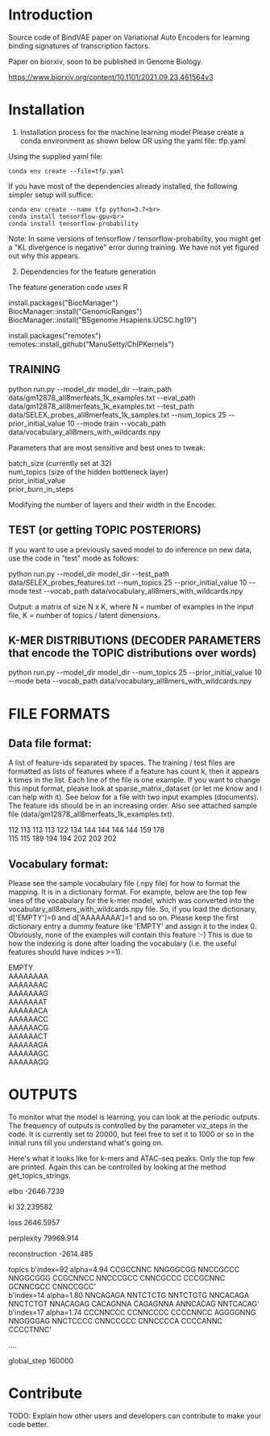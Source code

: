 # Introduction 
Source code of BindVAE paper on Variational Auto Encoders for learning binding signatures of transcription factors.

Paper on biorxiv, soon to be published in Genome Biology.

https://www.biorxiv.org/content/10.1101/2021.09.23.461564v3


# Installation
1.	Installation process for the machine learning model
Please create a conda environment as shown below OR using the yaml file: tfp.yaml

Using the supplied yaml file:

	conda env create --file=tfp.yaml

If you have most of the dependencies already installed, the following simpler setup will suffice:

	conda env create --name tfp python=3.7<br>
	conda install tensorflow-gpu<br>
	conda install tensorflow-probability


Note: In some versions of tensorflow / tensorflow-probability, you might get a "KL divergence is negative" error during training. We have not yet figured out why this appears.

2. Dependencies for the feature generation

The feature generation code uses R

install.packages("BiocManager")<br>
BiocManager::install("GenomicRanges")<br>
BiocManager::install("BSgenome.Hsapiens.UCSC.hg19")<br>

install.packages("remotes")<br>
remotes::install_github("ManuSetty/ChIPKernels")



## TRAINING

python run.py --model_dir model_dir --train_path data/gm12878_all8merfeats_1k_examples.txt --eval_path data/gm12878_all8merfeats_1k_examples.txt --test_path data/SELEX_probes_all8merfeats_1k_samples.txt --num_topics 25 --prior_initial_value 10 --mode train --vocab_path data/vocabulary_all8mers_with_wildcards.npy

Parameters that are most sensitive and best ones to tweak:

batch_size  (currently set at 32)<br>
num_topics  (size of the hidden bottleneck layer)<br>
prior_initial_value<br>
prior_burn_in_steps<br>

Modifying the number of layers and their width in the Encoder.

## TEST (or getting TOPIC POSTERIORS)

If you want to use a previously saved model to do inference on new data, use the code in "test" mode as follows:

python run.py --model_dir model_dir --test_path data/SELEX_probes_features.txt --num_topics 25 --prior_initial_value 10 --mode test --vocab_path data/vocabulary_all8mers_with_wildcards.npy

Output: a matrix of size N x K, where N = number of examples in the input file, K = number of topics / latent dimensions.

## K-MER DISTRIBUTIONS (DECODER PARAMETERS that encode the TOPIC distributions over words)

python run.py --model_dir model_dir --num_topics 25 --prior_initial_value 10 --mode beta --vocab_path data/vocabulary_all8mers_with_wildcards.npy

# FILE FORMATS

## Data file format:
A list of feature-ids separated by spaces. The training / test files are formatted as lists of features where if a feature has count k, then it appears k times in the list. Each line of the file is one example.
If you want to change this input format, please look at sparse_matrix_dataset (or let me know and i can help with it). See below for a file with two input examples (documents). The feature ids should be in an increasing order. Also see attached sample file (data/gm12878_all8merfeats_1k_examples.txt).

112 113 113 113 122 134 144 144 144 144 159 178<br>
115 115 189 194 194 202 202 202

## Vocabulary format:
Please see the sample vocabulary file (.npy file) for how to format the <feature-id>  <feature-name>  mapping.  It is in a dictionary format. For example, below are the top few lines of the vocabulary for the k-mer model, which was converted into the vocabulary_all8mers_with_wildcards.npy file. So, if you load the dictionary, d['EMPTY']=0  and d['AAAAAAAA']=1 and so on. Please keep the first dictionary entry a dummy feature like 'EMPTY' and assign it to the index 0. Obviously, none of the examples will contain this feature :-) This is due to how the indexing is done after loading the vocabulary (i.e. the useful features should have indices >=1).

EMPTY<br>
AAAAAAAA<br>
AAAAAAAC<br>
AAAAAAAG<br>
AAAAAAAT<br>
AAAAAACA<br>
AAAAAACC<br>
AAAAAACG<br>
AAAAAACT<br>
AAAAAAGA<br>
AAAAAAGC<br>
AAAAAAGG<br>

# OUTPUTS

To monitor what the model is learning, you can look at the periodic outputs. The frequency of outputs is controlled by the parameter viz_steps in the code. It is currently set to 20000, but feel free to set it to 1000 or so in the initial runs till you understand what's going on.

Here's what it looks like for k-mers and ATAC-seq peaks. Only the top few are printed. Again this can be controlled by looking at the method get_topics_strings.

elbo
-2646.7239

kl
32.239582

loss
2646.5957

perplexity
79969.914

reconstruction
-2614.485

topics
b'index=92 alpha=4.94 CCGCCNNC NNGGGCGG NNCCGCCC NNGGCGGG CCGCNNCC NNCCCGCC CNNCGCCC CCCGCNNC GCNNCGCC CNNCCGCC'<br>
b'index=14 alpha=1.80 NNCAGAGA NNTCTCTG NNTCTGTG NNCACAGA NNCTCTGT NNACAGAG CACAGNNA CAGAGNNA ANNCACAG NNTCACAG'<br>
b'index=17 alpha=1.74 CCCNNCCC CCNNCCCC CCCCNNCC AGGGGNNG NNGGGGAG NNCTCCCC CNNCCCCC CNNCCCCA CCCCANNC CCCCTNNC'<br>

....

global_step
160000


# Contribute
TODO: Explain how other users and developers can contribute to make your code better. 

